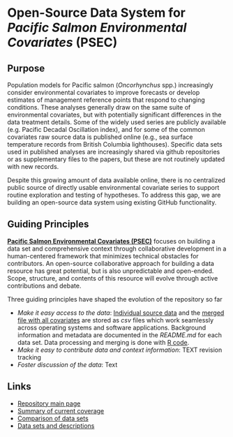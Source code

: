 # Open-Source Data System for *Pacific Salmon Environmental Covariates* (PSEC)

## Purpose

Population models for Pacific salmon (*Oncorhynchus* spp.) increasingly consider environmental covariates to improve forecasts or develop estimates of management reference points that respond to changing conditions. These analyses generally draw on the same suite of environmental covariates, but with potentially significant differences in the data treatment details. Some of the widely used series are publicly available (e.g. Pacific Decadal Oscillation index), and for some of the common covariates raw source data is published online (e.g., sea surface temperature records from British Columbia lighthouses). Specific data sets used in published analyses are increasingly shared via github repositories or as supplementary files to the papers, but these are not routinely updated with new records.

Despite this growing amount of data available online, there is no centralized public source of directly usable environmental covariate series to support routine exploration and testing of hypotheses. To address this gap, we are building an open-source data system using existing GitHub functionality. 

## Guiding Principles

[**Pacific Salmon Environmental Covariates (PSEC)**](https://github.com/SOLV-Code/Open-Source-Env-Cov-PacSalmon) focuses on building a data set and comprehensive context through collaborative development in a human-centered framework that minimizes technical obstacles for contributors. An open-source collaborative approach for building a data resource has great potential, but is also unpredictable and open-ended. Scope, structure, and contents of this resource will evolve through active contributions and debate.

Three guiding principles have shaped the evolution of the repository so far

* *Make it easy access to the data*: [Individual source data](https://github.com/SOLV-Code/Open-Source-Env-Cov-PacSalmon/tree/main/DATA) and the [merged file with all covariates](https://github.com/SOLV-Code/Open-Source-Env-Cov-PacSalmon/tree/main/OUTPUT) are stored as *csv* files which work seamlessly across operating systems and software applications. Background information and metadata are documented in the *README.md* for each data set.  Data processing and merging is done with [R code](https://github.com/SOLV-Code/Open-Source-Env-Cov-PacSalmon/tree/main/CODE).
* *Make it easy to contribute data and context information*: TEXT revision tracking
* *Foster discussion of the data*: Text


## Links

* [Repository main page](https://github.com/SOLV-Code/Open-Source-Env-Cov-PacSalmon/tree/main)
* [Summary of current coverage](https://github.com/SOLV-Code/Open-Source-Env-Cov-PacSalmon/tree/main/NOTES/Current_Coverage)
* [Comparison of data sets](https://github.com/SOLV-Code/Open-Source-Env-Cov-PacSalmon/tree/main/NOTES/ScopeOfAnalyses)
* [Data sets and descriptions](https://github.com/SOLV-Code/Open-Source-Env-Cov-PacSalmon/tree/main/DATA)


